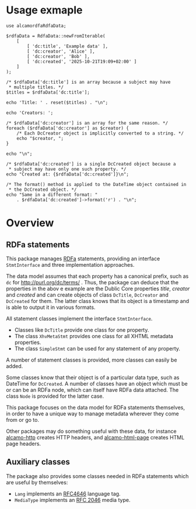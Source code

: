 # Usage exmaple

~~~
use alcamordfaRdfaData;

$rdfaData = RdfaData::newFromIterable(
    [
        [ 'dc:title', 'Example data' ],
        [ 'dc:creator', 'Alice' ],
        [ 'dc:creator', 'Bob' ],
        [ 'dc:created', '2025-10-21T19:09+02:00' ]
    ]
);

/* $rdfaData['dc:title'] is an array because a subject may have
 * multiple titles. */
$titles = $rdfaData['dc:title'];

echo 'Title: ' . reset($titles) . "\n";

echo 'Creators: ';

/* $rdfaData['dc:creator'] is an array for the same reason. */
foreach ($rdfaData['dc:creator'] as $creator) {
    /* Each DcCreator object is implicitly converted to a string. */
    echo "$creator, ";
}

echo "\n";

/* $rdfaData['dc:created'] is a single DcCreated object because a
 * subject may have only one such property. */
echo "Created at: {$rdfaData['dc:created']}\n";

/* The format() method is applied to the DateTime object contained in
 * the DcCreated object. */
echo "Same in a different format: "
    . $rdfaData['dc:created']->format('r') . "\n";
~~~

# Overview

## RDFa statements

This package manages [RDFa](https://www.w3.org/TR/rdfa-primer/)
statements, providing an interface `StmtInterface` and three
implementation approaches.

The data model assumes that each property has a canonical prefix, such
as `dc` for http://purl.org/dc/terms/ . Thus, the package can deduce
that the properties in the abov e example are the Dublic Core
properties *title*, *creator* and *created* and can create objects of
class `DcTitle`, `DcCreator` and `DcCreated` for them. The latter
class knows that its object is a timestamp and is able to output it in
various formats.

All statement classes implement the interface `StmtInterface`.
* Classes like `DcTitle` provide one class for one property.
* The class `XhvMetaStmt` provides one class for all XHTML metadata properties.
* The class `SimpleStmt` can be used for any statement of any property.

A number of statement classes is provided, more classes can easily be added.

Some classes know that their object is of a particular data type, such
as DateTime for `DcCreated`. A number of classes have an object which
must be or can be an RDFa node, which can itself have RDFa data
attached. The class `Node` is provided for the latter case.

This package focuses on the data model for RDFa statements themselves,
in order to have a unique way to manage metadata wherever they come
from or go to.

Other packages may do something useful with these data,
for instance [alcamo-http](https://github.com/rv1971/alcamo-http)
creates HTTP headers, and
[alcamo-html-page](https://github.com/rv1971/alcamo-html-page) creates
HTML page headers.

## Auxiliary classes

The package also provides some classes needed in RDFa statements which
are useful by themselves:

* `Lang` implements an [RFC4646](http://tools.ietf.org/html/rfc4646)
  language tag.
* `MediaType` implements an [RFC
  2046](https://tools.ietf.org/html/rfc2046) media type.

